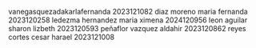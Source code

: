 vanegasquezadakarlafernanda 2023121082
diaz moreno maria fernanda 2023120258
ledezma hernandez maria ximena 2024120956
leon aguilar sharon lizbeth 2023120593
peñaflor vazquez aldahir 2023120862
reyes cortes cesar harael 2023121008
